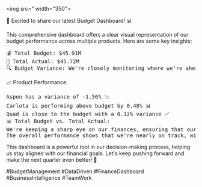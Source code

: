 <img src=" width="350">


🚀 Excited to share our latest Budget Dashboard! 📊

This comprehensive dashboard offers a clear visual representation of our budget performance across multiple products. Here are some key insights:

<pre>💰 Total Budget: $45.91M
💸 Total Actual: $45.72M
🔍 Budget Variance: We're closely monitoring where we're ahead or behind, with a total variance of -$193.22K (-0.42%).</pre>

📈 Product Performance:

<pre>Aspen has a variance of -1.56% 📉
Carlota is performing above budget by 0.48% 📊
Quad is close to the budget with a 0.12% variance ✅
📊 Total Budget vs. Total Actual:
We're keeping a sharp eye on our finances, ensuring that our actuals align closely with our budget. 
The overall performance shows that we're nearly on track, with a small variance that we're addressing.
</pre>

This dashboard is a powerful tool in our decision-making process, helping us stay aligned with our financial goals. Let's keep pushing forward and make the next quarter even better! 💪

#BudgetManagement #DataDriven #FinanceDashboard #BusinessIntelligence #TeamWork
